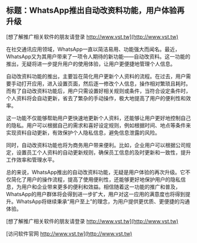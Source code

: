 ## **标题：WhatsApp推出自动改资料功能，用户体验再升级**

[想了解推广相关软件的朋友请登录 http://www.vst.tw](http://www.vst.tw)

在社交通讯应用领域，WhatsApp一直以简洁易用、功能强大而闻名。最近，WhatsApp又为其用户带来了一项令人期待的新功能——自动改资料。这一功能的推出，无疑将进一步提升用户的使用体验，让用户更便捷地管理个人信息。

自动改资料功能的推出，主要旨在简化用户更新个人资料的流程。在过去，用户需要手动打开应用，进入设置页面，然后逐一修改个人信息，操作相对繁琐且耗时。而有了自动改资料功能后，用户只需设置好相关规则或条件，当符合设定条件时，个人资料将会自动更新，省去了繁杂的手动操作，极大地提高了用户的便利性和效率。

这一功能不仅能够帮助用户更快速地更新个人资料，还能够让用户更好地控制自己的隐私。用户可以根据自己的需求和喜好设定规则，例如根据时间、地点等条件来实现资料自动更新，有效保护个人隐私信息，避免信息泄露的风险。

同时，自动改资料功能也将为商务用户带来便利。比如，企业用户可以根据公司规定，设置员工个人资料的自动更新规则，确保员工信息的及时更新和一致性，提升工作效率和管理水平。

总的来说，WhatsApp推出的自动改资料功能，无疑是用户体验的再次升级。它不仅简化了用户的操作流程，提高了使用便利性，还能够更好地保护用户的隐私信息，为用户和企业带来更多的便利和效益。相信随着这一功能的推广和普及，WhatsApp的用户群体将会得到进一步扩大，用户对这一应用的满意度也将得到提升。WhatsApp将继续秉承“用户至上”的理念，为用户提供更优质、更便捷的沟通体验。

[想了解推广相关软件的朋友请登录 http://www.vst.tw](http://www.vst.tw)


[访问软件官网 http://www.vst.tw](http://www.vst.tw)
